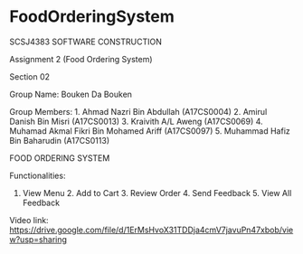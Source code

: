 # FoodOrderingSystem

SCSJ4383 SOFTWARE CONSTRUCTION

Assignment 2 (Food Ordering System)

Section 02

Group Name: Bouken Da Bouken

Group Members:
	1. Ahmad Nazri Bin Abdullah (A17CS0004)
	2. Amirul Danish Bin Misri (A17CS0013)
	3. Kraivith A/L Aweng (A17CS0069)
	4. Muhamad Akmal Fikri Bin Mohamed Ariff (A17CS0097)
	5. Muhammad Hafiz Bin Baharudin (A17CS0113)

FOOD ORDERING SYSTEM

Functionalities:
  1. View Menu
	2. Add to Cart
	3. Review Order
	4. Send Feedback
	5. View All Feedback

Video link: https://drive.google.com/file/d/1ErMsHvoX31TDDja4cmV7javuPn47xbob/view?usp=sharing
